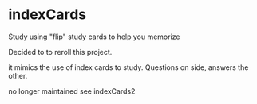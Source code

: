 # indexCards
Study using "flip" study cards to help you memorize

Decided to to reroll this project.

it mimics the use of index cards to study.
Questions on side, answers the other.


no longer maintained see indexCards2
